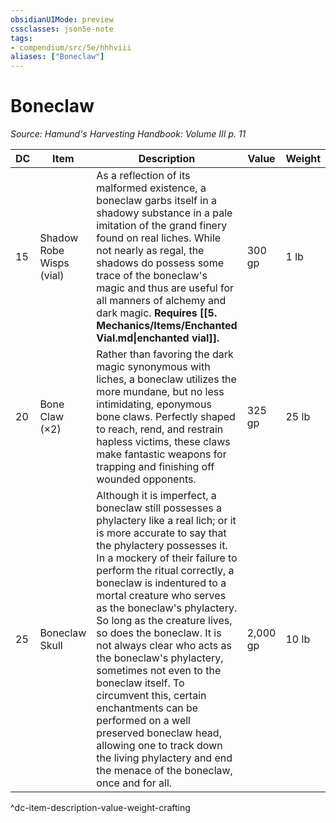 ```yaml
---
obsidianUIMode: preview
cssclasses: json5e-note
tags:
- compendium/src/5e/hhhviii
aliases: ["Boneclaw"]
---
```

# Boneclaw
*Source: Hamund's Harvesting Handbook: Volume III p. 11* 

| DC | Item | Description | Value | Weight | Crafting |
|----|------|-------------|-------|--------|----------|
| 15 | Shadow Robe Wisps (vial) | As a reflection of its malformed existence, a boneclaw garbs itself in a shadowy substance in a pale imitation of the grand finery found on real liches. While not nearly as regal, the shadows do possess some trace of the boneclaw's magic and thus are useful for all manners of alchemy and dark magic. **Requires [[5. Mechanics/Items/Enchanted Vial.md\|enchanted vial]].** | 300 gp | 1 lb | [[5. Mechanics/Items/Shadow Robe.md\|Shadow Robe]] |
| 20 | Bone Claw (×2) | Rather than favoring the dark magic synonymous with liches, a boneclaw utilizes the more mundane, but no less intimidating, eponymous bone claws. Perfectly shaped to reach, rend, and restrain hapless victims, these claws make fantastic weapons for trapping and finishing off wounded opponents. | 325 gp | 25 lb | [[5. Mechanics/Items/Deaths Grip.md\|Death's Grip]] |
| 25 | Boneclaw Skull | Although it is imperfect, a boneclaw still possesses a phylactery like a real lich; or it is more accurate to say that the phylactery possesses it. In a mockery of their failure to perform the ritual correctly, a boneclaw is indentured to a mortal creature who serves as the boneclaw's phylactery. So long as the creature lives, so does the boneclaw. It is not always clear who acts as the boneclaw's phylactery, sometimes not even to the boneclaw itself. To circumvent this, certain enchantments can be performed on a well preserved boneclaw head, allowing one to track down the living phylactery and end the menace of the boneclaw, once and for all. | 2,000 gp | 10 lb | [[5. Mechanics/Items/Boneclaw Censer.md\|Boneclaw Censer]] |
^dc-item-description-value-weight-crafting